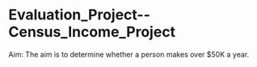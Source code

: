 # Evaluation_Project--Census_Income_Project
Aim: The aim is to determine whether a person makes over $50K a year.

